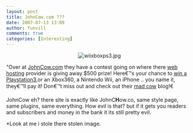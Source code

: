 ```yaml
---
layout: post
title: JohnCow.com ??? 
date: 2007-07-13 13:09
author: funvill
comments: true
categories: [Interesting]
---
```


<p style="text-align: center"><img src="http://blog.abluestar.com/public/uploads/2007/07/wiixboxps3.jpg" alt="wiixboxps3.jpg" /></p>

"Over at <a href="http://www.johncow.com/" onclick="javascript:urchinTracker('/file/');">JohnCow.com</a> they have a contest going on where there <a href="http://www.micfo.com/" onclick="javascript:urchinTracker('/outbound/www.micfo.com');">web hosting</a> provider is giving away $500 prize! Here€™s your chance to <a href="http://www.johncow.com/win-an-iphone-ps3-wii-or-xbox360/">win a Playstation3</a>,or an Xbox360, a Nintendo Wii, an iPhone .. you name it, they€™ll pay it! Don€™t miss out and check out their <a href="http://www.johncow.com/" onclick="javascript:urchinTracker('/file/');">mad cow</a> blog!€

JohnCow eh? there site is exactly like JohnC<strong>H</strong>ow.co, same style page, same plugins, same everything. How evil is that? but if it gets you readers and subscribers and money in the bank it its still pretty evil.

*Look at me i stole there stolen image.
